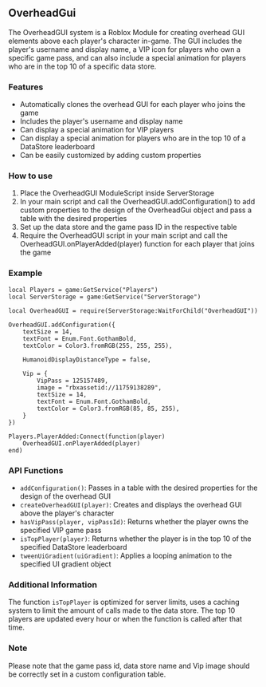 ## OverheadGui
The OverheadGUI system is a Roblox Module for creating overhead GUI elements above each player's character in-game. The GUI includes the player's username and display name, a VIP icon for players who own a specific game pass, and can also include a special animation for players who are in the top 10 of a specific data store.

### Features
* Automatically clones the overhead GUI for each player who joins the game
* Includes the player's username and display name
* Can display a special animation for VIP players
* Can display a special animation for players who are in the top 10 of a DataStore leaderboard
* Can be easily customized by adding custom properties

### How to use
1. Place the OverheadGUI ModuleScript inside ServerStorage
2. In your main script and call the OverheadGUI.addConfiguration() to add custom properties to the design of the OverheadGui object
   and pass a table with the desired properties
3. Set up the data store and the game pass ID in the respective table
4. Require the OverheadGUI script in your main script and call the OverheadGUI.onPlayerAdded(player) function for each player that joins the game

### Example
~~~
local Players = game:GetService("Players")
local ServerStorage = game:GetService("ServerStorage")

local OverheadGUI = require(ServerStorage:WaitForChild("OverheadGUI"))

OverheadGUI.addConfiguration({
	textSize = 14,
	textFont = Enum.Font.GothamBold,
	textColor = Color3.fromRGB(255, 255, 255),

	HumanoidDisplayDistanceType = false,

	Vip = {
		VipPass = 125157489,
		image = "rbxassetid://11759138289",
		textSize = 14,
		textFont = Enum.Font.GothamBold,
		textColor = Color3.fromRGB(85, 85, 255),
	}
})

Players.PlayerAdded:Connect(function(player)
	OverheadGUI.onPlayerAdded(player)
end)
~~~
### API Functions
* `addConfiguration()`: Passes in a table with the desired properties for the design of the overhead GUI
* `createOverheadGUI(player)`: Creates and displays the overhead GUI above the player's character
* `hasVipPass(player, vipPassId)`: Returns whether the player owns the specified VIP game pass
* `isTopPlayer(player)`: Returns whether the player is in the top 10 of the specified DataStore leaderboard
* `tweenUiGradient(uiGradient)`: Applies a looping animation to the specified UI gradient object

### Additional Information
The function `isTopPlayer` is optimized for server limits, uses a caching system to limit the amount of calls made to the data store. The top 10 players are updated every hour or when the function is called after that time.

### Note
Please note that the game pass id, data store name and Vip image should be correctly set in a custom configuration table.
